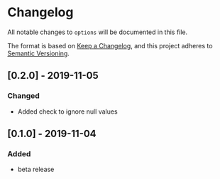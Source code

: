# Changelog

All notable changes to `options` will be documented in this file.

The format is based on [Keep a Changelog](https://keepachangelog.com/en/1.0.0/), and this project adheres to [Semantic Versioning](https://semver.org/spec/v2.0.0.html).

## [0.2.0] - 2019-11-05
### Changed
- Added check to ignore null values

## [0.1.0] - 2019-11-04
### Added
- beta release
